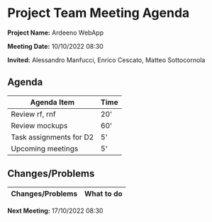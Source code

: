 # Project Team Meeting Agenda

**Project Name:** Ardeeno WebApp

**Meeting Date:** 10/10/2022 08:30

**Invited:** Alessandro Manfucci, Enrico Cescato, Matteo Sottocornola

## Agenda

|**Agenda Item**|**Time**|
|---|---|
|Review rf, rnf|20'|
|Review mockups|60'|
|Task assignments for D2|5'|
|Upcoming meetings|5'|

## Changes/Problems

|**Changes/Problems**|**What to do**|
|---|---|

**Next Meeting:** 17/10/2022 08:30